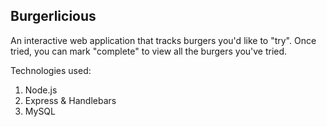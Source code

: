 Burgerlicious
-------

An interactive web application that tracks burgers you'd like to "try". Once tried, you can mark "complete" to view all the burgers you've tried.

Technologies used: 
1. Node.js
2. Express & Handlebars
3. MySQL
